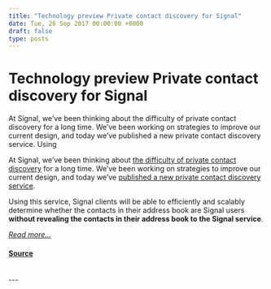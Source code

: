 ```yaml
---
title: "Technology preview Private contact discovery for Signal"
date: Tue, 26 Sep 2017 00:00:00 +0000
draft: false
type: posts
---
```

# Technology preview Private contact discovery for Signal





 At Signal, we’ve been thinking about the difficulty of private contact discovery for a long time. We’ve been working on strategies to improve our current design, and today we’ve published a new private contact discovery service. Using

At Signal, we’ve been thinking about [the difficulty of private contact discovery](/blog/contact-discovery/) for a long time. We’ve been working on strategies to improve our current design, and today we’ve [published a new private contact discovery service](https://github.com/signalapp/ContactDiscoveryService/).

Using this service, Signal clients will be able to efficiently and scalably determine whether the contacts in their address book are Signal users **without revealing the contacts in their address book to the Signal service**.

[_Read more..._](https://signal.org/blog/private-contact-discovery/)

#### [Source](https://signal.org/blog/private-contact-discovery/)

<br/>
---
